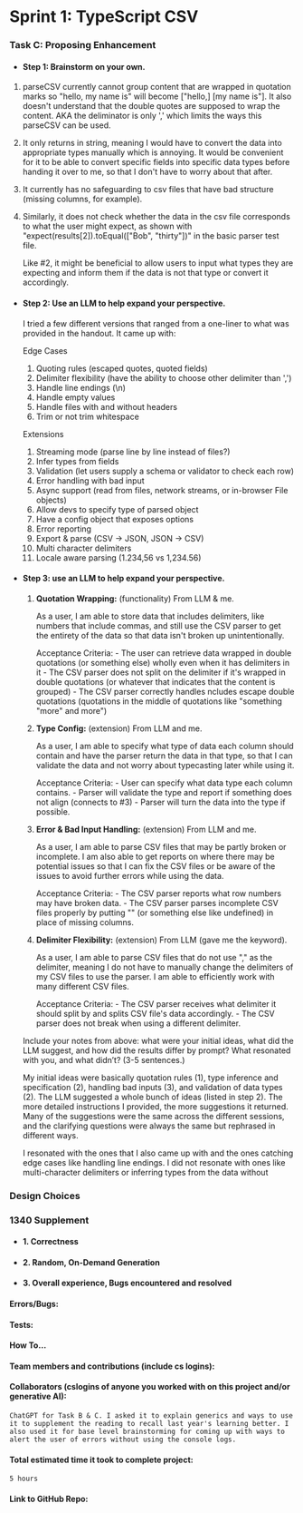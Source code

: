 # Sprint 1: TypeScript CSV

### Task C: Proposing Enhancement

- #### Step 1: Brainstorm on your own.
1. parseCSV currently cannot group content that are wrapped in quotation marks
    so "hello, my name is" will become ["hello,] [my name is"]. It also doesn't understand
    that the double quotes are supposed to wrap the content. AKA the deliminator is only 
    ',' which limits the ways this parseCSV can be used.

2. It only returns in string, meaning I would have to convert the data into appropriate
    types manually which is annoying. It would be convenient for it to be able to convert
    specific fields into specific data types before handing it over to me, so that I don't
    have to worry about that after.

3. It currently has no safeguarding to csv files that have bad structure (missing columns,
    for example).

4. Similarly, it does not check whether the data in the csv file corresponds to what the
    user might expect, as shown with "expect(results[2]).toEqual(["Bob", "thirty"])" in 
    the basic parser test file.

    Like #2, it might be beneficial to allow users to input what types they are expecting
    and inform them if the data is not that type or convert it accordingly.

- #### Step 2: Use an LLM to help expand your perspective.

    I tried a few different versions that ranged from a one-liner to what was provided in the handout.
    It came up with:

    Edge Cases
    1. Quoting rules (escaped quotes, quoted fields)
    2. Delimiter flexibility (have the ability to choose other delimiter than ',')
    3. Handle line endings (\n)
    4. Handle empty values
    5. Handle files with and without headers
    6. Trim or not trim whitespace

    Extensions
    1. Streaming mode (parse line by line instead of files?)
    2. Infer types from fields
    3. Validation (let users supply a schema or validator to check each row)
    4. Error handling with bad input
    5. Async support (read from files, network streams, or in-browser File objects)
    6. Allow devs to specify type of parsed object
    7. Have a config object that exposes options
    8. Error reporting
    9. Export & parse (CSV -> JSON, JSON -> CSV)
    10. Multi character delimiters
    11. Locale aware parsing (1.234,56 vs 1,234.56)

- #### Step 3: use an LLM to help expand your perspective.

    1. **Quotation Wrapping:** (functionality)
        From LLM & me.

        As a user, I am able to store data that includes delimiters, like numbers that include commas, and still use the CSV parser to get the entirety of the data so that data isn't broken up unintentionally.
        
        Acceptance Criteria:
            - The user can retrieve data wrapped in double quotations (or something else) wholly even when it has delimiters in it
            - The CSV parser does not split on the delimiter if it's wrapped in double quotations (or whatever that indicates that the content is grouped)
            - The CSV parser correctly handles ncludes escape double quotations (quotations in the middle of quotations like "something "more" and more")
    
    2. **Type Config:** (extension)
        From LLM and me.
        
        As a user, I am able to specify what type of data each column should contain and have the parser return the data in that type, so that I can validate the data and not worry about typecasting later while using it.

        Acceptance Criteria:
            - User can specify what data type each column contains.
            - Parser will validate the type and report if something does not align (connects to #3)
            - Parser will turn the data into the type if possible.

    3. **Error & Bad Input Handling:** (extension)
        From LLM and me.
        
        As a user, I am able to parse CSV files that may be partly broken or incomplete. I am also able to get reports on where there may be potential issues so that I can fix the CSV files or be aware of the issues to avoid further errors while using the data.

        Acceptance Criteria:
            - The CSV parser reports what row numbers may have broken data.
            - The CSV parser parses incomplete CSV files properly by putting "" (or something else like undefined) in place of missing columns.

    4. **Delimiter Flexibility:** (extension)
        From LLM (gave me the keyword).

        As a user, I am able to parse CSV files that do not use "," as the delimiter, meaning I do not have to manually change the delimiters of my CSV files to use the parser. I am able to efficiently work with many different CSV files. 

        Acceptance Criteria:
            - The CSV parser receives what delimiter it should split by and splits CSV file's data accordingly.
            - The CSV parser does not break when using a different delimiter.

    Include your notes from above: what were your initial ideas, what did the LLM suggest, and how did the results differ by prompt? What resonated with you, and what didn’t? (3-5 sentences.) 

    My initial ideas were basically quotation rules (1), type inference and specification (2), handling bad inputs (3), and validation of data types (2). The LLM suggested a whole bunch of ideas (listed in step 2). The more detailed instructions I provided, the more suggestions it returned. Many of the suggestions were the same across the different sessions, and the clarifying questions were always the same but rephrased in different ways.

    I resonated with the ones that I also came up with and the ones catching edge cases like handling line endings. I did not resonate with ones like multi-character delimiters or inferring types from the data without 

### Design Choices

### 1340 Supplement

- #### 1. Correctness

- #### 2. Random, On-Demand Generation

- #### 3. Overall experience, Bugs encountered and resolved
#### Errors/Bugs:
#### Tests:
#### How To…

#### Team members and contributions (include cs logins):

#### Collaborators (cslogins of anyone you worked with on this project and/or generative AI):
    ChatGPT for Task B & C. I asked it to explain generics and ways to use it to supplement the reading to recall last year's learning better. I also used it for base level brainstorming for coming up with ways to alert the user of errors without using the console logs.

#### Total estimated time it took to complete project:
    5 hours
#### Link to GitHub Repo:  
